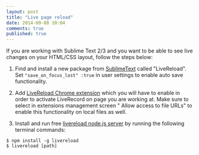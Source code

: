 ```yaml
---
layout: post
title: "Live page reload"
date: 2014-09-08 10:04
comments: true
published: true
---
```

If you are working with Sublime Text 2/3 and you want to be able to see live changes on your HTML/CSS layout, follow the steps below:

1. Find and install a new package from [SublimeText](http://www.sublimetext.com/3) called "LiveReload". Set ```"save_on_focus_lost" :true``` in user settings to enable auto save functionality.

2. Add [LiveReload Chrome extension](https://chrome.google.com/webstore/detail/livereload/jnihajbhpnppcggbcgedagnkighmdlei) which you will have to enable in order to activate LiveRecord on page you are working at. Make sure to select in extensions management screen " Allow access to file URLs" to enable this functionality on local files as well. 

3. Install and run free [livereload node.js server](https://github.com/napcs/node-livereload) by running the following terminal commands:

```
$ npm install -g livereload
$ livereload [path]
```